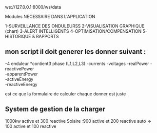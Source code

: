 ws://127.0.0.1:8000/ws/data

Modules NECESSAIRE DANS L'APPLICATION

1-SURVEILLANCE DES ONDULEURSS
2-VISUALISATION GRAPHIQUE (chart)
3-ALERT INTELLIGENTS
4-OPTIMISATION/COMPENSATION
5-HISTORIQUE & RAPPORTS

##

## mon script il doit generer les donner suivant :

-4 enduleur
\*contient3 phase (L1,L2,L3)
-currents
-voltages
-realPower
-reactivePower  
-apparentPower  
-activeEnergy  
-reactiveEnergy

est ce que la formulaire de calculer chaque donner est juste

## System de gestion de la charger

1000kw active et 300 reactive
Solaire :900 active et 200 reactive
auto => 100 active et 100 reactive

